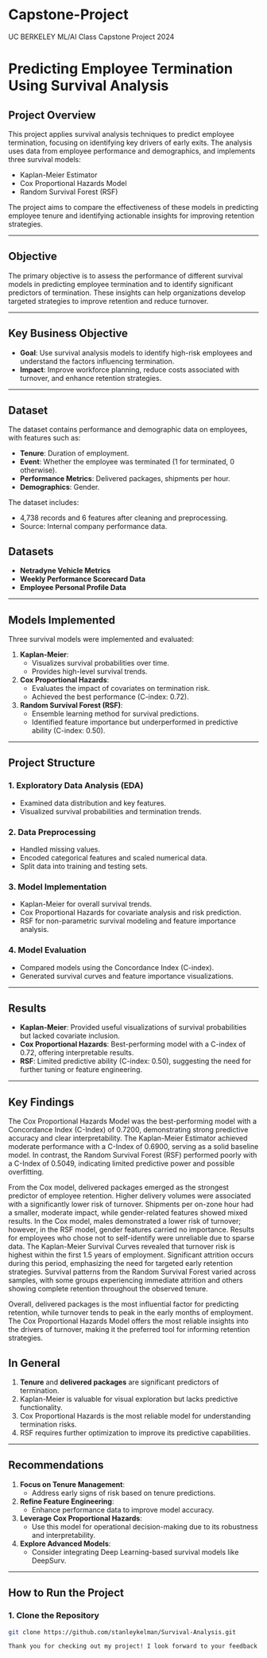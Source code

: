 # Capstone-Project
UC BERKELEY ML/AI Class Capstone Project 2024
# Predicting Employee Termination Using Survival Analysis

## Project Overview
This project applies survival analysis techniques to predict employee termination, focusing on identifying key drivers of early exits. The analysis uses data from employee performance and demographics, and implements three survival models:
- Kaplan-Meier Estimator
- Cox Proportional Hazards Model
- Random Survival Forest (RSF)

The project aims to compare the effectiveness of these models in predicting employee tenure and identifying actionable insights for improving retention strategies.

---

## Objective
The primary objective is to assess the performance of different survival models in predicting employee termination and to identify significant predictors of termination. These insights can help organizations develop targeted strategies to improve retention and reduce turnover.

---

## Key Business Objective
- **Goal**: Use survival analysis models to identify high-risk employees and understand the factors influencing termination.
- **Impact**: Improve workforce planning, reduce costs associated with turnover, and enhance retention strategies.

---

## Dataset
The dataset contains performance and demographic data on employees, with features such as:
- **Tenure**: Duration of employment.
- **Event**: Whether the employee was terminated (1 for terminated, 0 otherwise).
- **Performance Metrics**: Delivered packages, shipments per hour.
- **Demographics**: Gender.

The dataset includes:
- 4,738 records and 6 features after cleaning and preprocessing.
- Source: Internal company performance data.

## Datasets
- **Netradyne Vehicle Metrics**
- **Weekly Performance Scorecard Data**
- **Employee Personal Profile Data**
---

## Models Implemented
Three survival models were implemented and evaluated:
1. **Kaplan-Meier**:
   - Visualizes survival probabilities over time.
   - Provides high-level survival trends.
2. **Cox Proportional Hazards**:
   - Evaluates the impact of covariates on termination risk.
   - Achieved the best performance (C-index: 0.72).
3. **Random Survival Forest (RSF)**:
   - Ensemble learning method for survival predictions.
   - Identified feature importance but underperformed in predictive ability (C-index: 0.50).

---

## Project Structure
### 1. Exploratory Data Analysis (EDA)
- Examined data distribution and key features.
- Visualized survival probabilities and termination trends.

### 2. Data Preprocessing
- Handled missing values.
- Encoded categorical features and scaled numerical data.
- Split data into training and testing sets.

### 3. Model Implementation
- Kaplan-Meier for overall survival trends.
- Cox Proportional Hazards for covariate analysis and risk prediction.
- RSF for non-parametric survival modeling and feature importance analysis.

### 4. Model Evaluation
- Compared models using the Concordance Index (C-index).
- Generated survival curves and feature importance visualizations.

---

## Results
- **Kaplan-Meier**: Provided useful visualizations of survival probabilities but lacked covariate inclusion.
- **Cox Proportional Hazards**: Best-performing model with a C-index of 0.72, offering interpretable results.
- **RSF**: Limited predictive ability (C-index: 0.50), suggesting the need for further tuning or feature engineering.

---

## Key Findings
The Cox Proportional Hazards Model was the best-performing model with a Concordance Index (C-Index) of 0.7200, demonstrating strong predictive accuracy and clear interpretability. The Kaplan-Meier Estimator achieved moderate performance with a C-Index of 0.6900, serving as a solid baseline model. In contrast, the Random Survival Forest (RSF) performed poorly with a C-Index of 0.5049, indicating limited predictive power and possible overfitting.

From the Cox model, delivered packages emerged as the strongest predictor of employee retention. Higher delivery volumes were associated with a significantly lower risk of turnover. Shipments per on-zone hour had a smaller, moderate impact, while gender-related features showed mixed results. In the Cox model, males demonstrated a lower risk of turnover; however, in the RSF model, gender features carried no importance. Results for employees who chose not to self-identify were unreliable due to sparse data.
The Kaplan-Meier Survival Curves revealed that turnover risk is highest within the first 1.5 years of employment. Significant attrition occurs during this period, emphasizing the need for targeted early retention strategies. Survival patterns from the Random Survival Forest varied across samples, with some groups experiencing immediate attrition and others showing complete retention throughout the observed tenure.

Overall, delivered packages is the most influential factor for predicting retention, while turnover tends to peak in the early months of employment. The Cox Proportional Hazards Model offers the most reliable insights into the drivers of turnover, making it the preferred tool for informing retention strategies.

## In General
1. **Tenure** and **delivered packages** are significant predictors of termination.
2. Kaplan-Meier is valuable for visual exploration but lacks predictive functionality.
3. Cox Proportional Hazards is the most reliable model for understanding termination risks.
4. RSF requires further optimization to improve its predictive capabilities.

---

## Recommendations
1. **Focus on Tenure Management**:
   - Address early signs of risk based on tenure predictions.
2. **Refine Feature Engineering**:
   - Enhance performance data to improve model accuracy.
3. **Leverage Cox Proportional Hazards**:
   - Use this model for operational decision-making due to its robustness and interpretability.
4. **Explore Advanced Models**:
   - Consider integrating Deep Learning-based survival models like DeepSurv.

---

## How to Run the Project
### 1. Clone the Repository
```bash
git clone https://github.com/stanleykelman/Survival-Analysis.git

Thank you for checking out my project! I look forward to your feedback and contributions.
